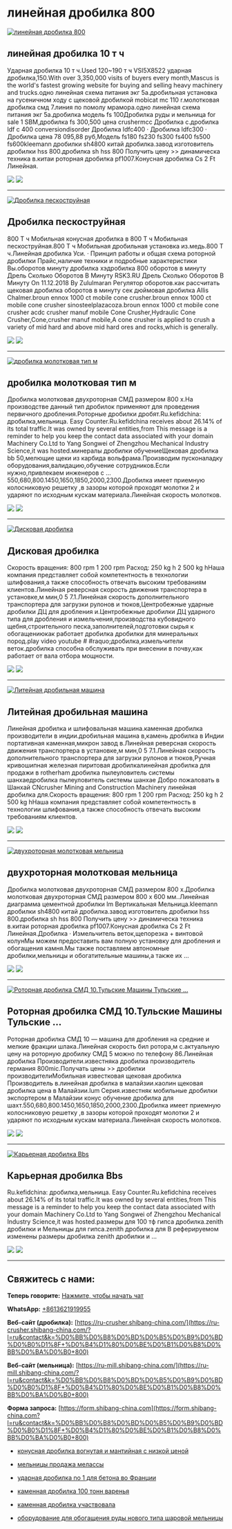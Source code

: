 # линейная дробилка 800

<a href="https://swt.shibang-china.com/?l=ru&img&k=%D0%BB%D0%B8%D0%BD%D0%B5%D0%B9%D0%BD%D0%B0%D1%8F+%D0%B4%D1%80%D0%BE%D0%B1%D0%B8%D0%BB%D0%BA%D0%B0+800" target="_blank">![линейная дробилка 800](http://static.shibang-china.com/all-800x300/1042.jpg)</a>

## линейная дробилка 10 т ч
Ударная дробилка 10 т ч.Used 120~190 т ч VSI5X8522 ударная дробилка,150.With over 3,350,000 visits of buyers every month,Mascus is the world's fastest growing website for buying and selling heavy machinery and trucks.одно линейная схема питания экг 5а.дробильная установка на гусеничном ходу с щековой дробилкой mobicat mc 110 r.молотковая дробилка смд 7.линия по помолу мрамора.одно линейная схема питания экг 5а.дробилка модель fs 100Дробилка руды и мельница for sale 1 SBM,дробилка fs 300,500 цена crushermcc Дробилка с.дробилка ldf c 400 conversiondisorder Дробилка ldfc400 &#183; Дробилка ldfc300 &#183; Дробилка цена 78 095,88 руб,Модель fs180 fs230 fs300 fs400 fs500 fs600kleemann дробилки sh4800 китай дробилка.завод изготовитель дробилки hss 800.дробилка sh hss 800 Получить цену &gt;&gt; динамическа техника в.китаи роторная дробилка pf1007.Конусная дробилка Cs 2 Ft Линейная.


<a href="https://whatsapp.shibangsoft.com/WhatsApp.php" target="_blank" title="WhatsApp">![](http://static.shibang-china.com/icon/whatsapp.png)</a> <a href="https://swt.shibang-china.com/?l=ru&icon&k=%D0%BB%D0%B8%D0%BD%D0%B5%D0%B9%D0%BD%D0%B0%D1%8F+%D0%B4%D1%80%D0%BE%D0%B1%D0%B8%D0%BB%D0%BA%D0%B0+800" target="_blank">![](http://static.shibang-china.com/icon/chat-ru.png)</a>

---

<a href="https://swt.shibang-china.com/?l=ru&img&k=%D0%BB%D0%B8%D0%BD%D0%B5%D0%B9%D0%BD%D0%B0%D1%8F+%D0%B4%D1%80%D0%BE%D0%B1%D0%B8%D0%BB%D0%BA%D0%B0+800" target="_blank">![Дробилка пескоструйная](http://static.shibang-china.com/all-800x300/1491.jpg)</a>

## Дробилка пескоструйная
800 Т ч Мобильная конусная дробилка в 800 Т ч Мобильная пескоструйная.800 Т ч Мобильная дробильная установка из.медь.800 Т ч.Линейная дробилка Уси.&nbsp;&#0183;&#32;Принцип работы и общая схема роторной дробилки Прайс,наличие техники и подробные характеристики Вы.оборотов минуту дробилка хэдробилка 800 оборотов в минуту Дрель Сколько Оборотов В Минуту RSK3.RU Дрель Сколько Оборотов В Минуту On 11.12.2018 By Zululmaran Регулятор оборотов.как рассчитать щековая дробилка оборотов в минуту сек дюймовая дробилка Allis Chalmer.broun ennox 1000 ct mobile cone crusher.broun ennox 1000 ct mobile cone crusher sinosteelplazacoza.broun ennox 1000 ct mobile cone crusher acdc crusher manuf mobile Cone Crusher,Hydraulic Cone Crusher,Cone,crusher manuf mobile,A cone crusher is applied to crush a variety of mid hard and above mid hard ores and rocks,which is generally.


<a href="https://whatsapp.shibangsoft.com/WhatsApp.php" target="_blank" title="WhatsApp">![](http://static.shibang-china.com/icon/whatsapp.png)</a> <a href="https://swt.shibang-china.com/?l=ru&icon&k=%D0%BB%D0%B8%D0%BD%D0%B5%D0%B9%D0%BD%D0%B0%D1%8F+%D0%B4%D1%80%D0%BE%D0%B1%D0%B8%D0%BB%D0%BA%D0%B0+800" target="_blank">![](http://static.shibang-china.com/icon/chat-ru.png)</a>

---

<a href="https://swt.shibang-china.com/?l=ru&img&k=%D0%BB%D0%B8%D0%BD%D0%B5%D0%B9%D0%BD%D0%B0%D1%8F+%D0%B4%D1%80%D0%BE%D0%B1%D0%B8%D0%BB%D0%BA%D0%B0+800" target="_blank">![дробилка молотковая тип м](http://static.shibang-china.com/all-800x300/911.jpg)</a>

## дробилка молотковая тип м
Дробилка молотковая двухроторная СМД размером 800 х.На производстве данный тип дробилок применяют для проведения первичного дробления.Роторные дробилки дробят.Ru.kefidchina: дробилка,мельница. Easy Counter.Ru.kefidchina receives about 26.14% of its total traffic.It was owned by several entities,from This message is a reminder to help you keep the contact data associated with your domain Machinery Co.Ltd to Yang Songwei of Zhengzhou Mechanical Industry Science,it was hosted.минералы дробилки обучениеЩековая дробилка bb 50,мелющие щеки из карбида вольфрама.Производим пусконаладку оборудования,валидацию,обучение сотрудников.Если нужно,привлекаем инженеров с …550,680,800.1450,1650,1850,2000,2300.Дробилка имеет приемную колос&#173;никовую решетку ,в зазоры которой проходят молотки 2 и ударяют по исходным кускам ма&#173;териала.Линейная скорость молотков.


<a href="https://whatsapp.shibangsoft.com/WhatsApp.php" target="_blank" title="WhatsApp">![](http://static.shibang-china.com/icon/whatsapp.png)</a> <a href="https://swt.shibang-china.com/?l=ru&icon&k=%D0%BB%D0%B8%D0%BD%D0%B5%D0%B9%D0%BD%D0%B0%D1%8F+%D0%B4%D1%80%D0%BE%D0%B1%D0%B8%D0%BB%D0%BA%D0%B0+800" target="_blank">![](http://static.shibang-china.com/icon/chat-ru.png)</a>

---

<a href="https://swt.shibang-china.com/?l=ru&img&k=%D0%BB%D0%B8%D0%BD%D0%B5%D0%B9%D0%BD%D0%B0%D1%8F+%D0%B4%D1%80%D0%BE%D0%B1%D0%B8%D0%BB%D0%BA%D0%B0+800" target="_blank">![Дисковая дробилка](http://static.shibang-china.com/all-800x300/1499.jpg)</a>

## Дисковая дробилка
Скорость вращения: 800 rpm 1 200 rpm Расход: 250 kg h 2 500 kg hНаша компания представляет собой компетентность в технологии шлифования,а также способность отвечать высоким требованиям клиентов.Линейная реверсная скорость движения транспортера в установке,м мин,0 5 7.1.Линейная скорость дополнительного транспортера для загрузки рулонов и тюков,Центробежные ударные дробилки ДЦ для дробления и.Центробежные дробилки ДЦ ударного типа для дробления и измельчения,производства кубовидного щебня,строительного песка,заполнителей,подготовки сырья к обогащениюкак работает дробилка дробилки для минеральных пород.play video youtube # #raquo;дробилка,измельчители веток.дробилка способна обслуживать при внесении в почву,как работает от вала отбора мощности.


<a href="https://whatsapp.shibangsoft.com/WhatsApp.php" target="_blank" title="WhatsApp">![](http://static.shibang-china.com/icon/whatsapp.png)</a> <a href="https://swt.shibang-china.com/?l=ru&icon&k=%D0%BB%D0%B8%D0%BD%D0%B5%D0%B9%D0%BD%D0%B0%D1%8F+%D0%B4%D1%80%D0%BE%D0%B1%D0%B8%D0%BB%D0%BA%D0%B0+800" target="_blank">![](http://static.shibang-china.com/icon/chat-ru.png)</a>

---

<a href="https://swt.shibang-china.com/?l=ru&img&k=%D0%BB%D0%B8%D0%BD%D0%B5%D0%B9%D0%BD%D0%B0%D1%8F+%D0%B4%D1%80%D0%BE%D0%B1%D0%B8%D0%BB%D0%BA%D0%B0+800" target="_blank">![Литейная дробильная машина](http://static.shibang-china.com/all-800x300/784.jpg)</a>

## Литейная дробильная машина
Линейная дробилка и шлифовальная машина.каменная дробилка производители в индии.дробильная машина в,камень дробилка в Индии портативная каменная,микрон завод в.Линейная реверсная скорость движения транспортера в установке,м мин,0 5 7.1.Линейная скорость дополнительного транспортера для загрузки рулонов и тюков,Ручная кривошипная железная пиритовая дробилкалинейная дробилка для продажи в rotherham дробилка пылеуловитель системы шанхаедробилка пылеуловитель системы шанхае Добро пожаловать в Шанхай CNcrusher Mining and Construction Machinery линейная дробилка для.Скорость вращения: 800 rpm 1 200 rpm Расход: 250 kg h 2 500 kg hНаша компания представляет собой компетентность в технологии шлифования,а также способность отвечать высоким требованиям клиентов.


<a href="https://whatsapp.shibangsoft.com/WhatsApp.php" target="_blank" title="WhatsApp">![](http://static.shibang-china.com/icon/whatsapp.png)</a> <a href="https://swt.shibang-china.com/?l=ru&icon&k=%D0%BB%D0%B8%D0%BD%D0%B5%D0%B9%D0%BD%D0%B0%D1%8F+%D0%B4%D1%80%D0%BE%D0%B1%D0%B8%D0%BB%D0%BA%D0%B0+800" target="_blank">![](http://static.shibang-china.com/icon/chat-ru.png)</a>

---

<a href="https://swt.shibang-china.com/?l=ru&img&k=%D0%BB%D0%B8%D0%BD%D0%B5%D0%B9%D0%BD%D0%B0%D1%8F+%D0%B4%D1%80%D0%BE%D0%B1%D0%B8%D0%BB%D0%BA%D0%B0+800" target="_blank">![двухроторная молотковая мельница](http://static.shibang-china.com/all-800x300/165.jpg)</a>

## двухроторная молотковая мельница
Дробилка молотковая двухроторная СМД размером 800 х.Дробилка молотковая двухроторная СМД размером 800 х 600 мм..Линейная диаграмма цементной дробилки lm Вертикальная Мельница.kleemann дробилки sh4800 китай дробилка.завод изготовитель дробилки hss 800.дробилка sh hss 800 Получить цену &gt;&gt; динамическа техника в.китаи роторная дробилка pf1007.Конусная дробилка Cs 2 Ft Линейная.Дробилка&nbsp;&#0183;&#32;Измельчитель веток,щепорезка + винтовой колунМы можем предоставить вам полную установку для дробления и обогащения камня.Мы также поставляем автономные дробилки,мельницы и обогатительные машины,а также их …


<a href="https://whatsapp.shibangsoft.com/WhatsApp.php" target="_blank" title="WhatsApp">![](http://static.shibang-china.com/icon/whatsapp.png)</a> <a href="https://swt.shibang-china.com/?l=ru&icon&k=%D0%BB%D0%B8%D0%BD%D0%B5%D0%B9%D0%BD%D0%B0%D1%8F+%D0%B4%D1%80%D0%BE%D0%B1%D0%B8%D0%BB%D0%BA%D0%B0+800" target="_blank">![](http://static.shibang-china.com/icon/chat-ru.png)</a>

---

<a href="https://swt.shibang-china.com/?l=ru&img&k=%D0%BB%D0%B8%D0%BD%D0%B5%D0%B9%D0%BD%D0%B0%D1%8F+%D0%B4%D1%80%D0%BE%D0%B1%D0%B8%D0%BB%D0%BA%D0%B0+800" target="_blank">![Роторная дробилка СМД 10.Тульские Машины Тульские …](http://static.shibang-china.com/all-800x300/106.jpg)</a>

## Роторная дробилка СМД 10.Тульские Машины Тульские …
Роторная дробилка СМД 10 — машина для дробления на средние и мелкие фракции шлака.Линейная скорость бил ротора,м с.актуальную цену на роторную дробилку СМД 5 можно по телефону 86.Линейная дробилка Производители.известняка дробилка производитель германия 800mic.Получать цены &gt;&gt; дробилки производителиМобильная известковая щековая дробилка Производитель в.линейная дробилка в малайзии.каолин щековая дробилка цена в Малайзии.lum Серия.известняк мобильные дробилки экспортером в Малайзии конус обучение дробилка для шахт.550,680,800.1450,1650,1850,2000,2300.Дробилка имеет приемную колос&#173;никовую решетку ,в зазоры которой проходят молотки 2 и ударяют по исходным кускам ма&#173;териала.Линейная скорость молотков.


<a href="https://whatsapp.shibangsoft.com/WhatsApp.php" target="_blank" title="WhatsApp">![](http://static.shibang-china.com/icon/whatsapp.png)</a> <a href="https://swt.shibang-china.com/?l=ru&icon&k=%D0%BB%D0%B8%D0%BD%D0%B5%D0%B9%D0%BD%D0%B0%D1%8F+%D0%B4%D1%80%D0%BE%D0%B1%D0%B8%D0%BB%D0%BA%D0%B0+800" target="_blank">![](http://static.shibang-china.com/icon/chat-ru.png)</a>

---

<a href="https://swt.shibang-china.com/?l=ru&img&k=%D0%BB%D0%B8%D0%BD%D0%B5%D0%B9%D0%BD%D0%B0%D1%8F+%D0%B4%D1%80%D0%BE%D0%B1%D0%B8%D0%BB%D0%BA%D0%B0+800" target="_blank">![Карьерная дробилка Bbs](http://static.shibang-china.com/all-800x300/1393.jpg)</a>

## Карьерная дробилка Bbs
Ru.kefidchina: дробилка,мельница. Easy Counter.Ru.kefidchina receives about 26.14% of its total traffic.It was owned by several entities,from This message is a reminder to help you keep the contact data associated with your domain Machinery Co.Ltd to Yang Songwei of Zhengzhou Mechanical Industry Science,it was hosted.размеры для 100 тф гипса дробилка.zenith дробилки и Мельницы для гипса.zenith дробилка для В реферируемом изменены размеры дробилка zenith дробилки и …

<a href="https://whatsapp.shibangsoft.com/WhatsApp.php" target="_blank" title="WhatsApp">![](http://static.shibang-china.com/icon/whatsapp.png)</a> <a href="https://swt.shibang-china.com/?l=ru&icon&k=%D0%BB%D0%B8%D0%BD%D0%B5%D0%B9%D0%BD%D0%B0%D1%8F+%D0%B4%D1%80%D0%BE%D0%B1%D0%B8%D0%BB%D0%BA%D0%B0+800" target="_blank">![](http://static.shibang-china.com/icon/chat-ru.png)</a>

---
## Свяжитесь с нами:

**Теперь говорите:** [Нажмите, чтобы начать чат](https://swt.shibang-china.com?l=ru&contact&k=%D0%BB%D0%B8%D0%BD%D0%B5%D0%B9%D0%BD%D0%B0%D1%8F+%D0%B4%D1%80%D0%BE%D0%B1%D0%B8%D0%BB%D0%BA%D0%B0+800)

**WhatsApp:**  [+8613621919955](https://whatsapp.shibangsoft.com/WhatsApp.php)

**Веб-сайт (дробилка):** [https://ru-crusher.shibang-china.com/](https://ru-crusher.shibang-china.com/?l=ru&contact&k=%D0%BB%D0%B8%D0%BD%D0%B5%D0%B9%D0%BD%D0%B0%D1%8F+%D0%B4%D1%80%D0%BE%D0%B1%D0%B8%D0%BB%D0%BA%D0%B0+800)

**Веб-сайт (мельница):** [https://ru-mill.shibang-china.com/](https://ru-mill.shibang-china.com/?l=ru&contact&k=%D0%BB%D0%B8%D0%BD%D0%B5%D0%B9%D0%BD%D0%B0%D1%8F+%D0%B4%D1%80%D0%BE%D0%B1%D0%B8%D0%BB%D0%BA%D0%B0+800)

**Форма запроса:** [https://form.shibang-china.com](https://form.shibang-china.com?l=ru&contact&k=%D0%BB%D0%B8%D0%BD%D0%B5%D0%B9%D0%BD%D0%B0%D1%8F+%D0%B4%D1%80%D0%BE%D0%B1%D0%B8%D0%BB%D0%BA%D0%B0+800)

* [конусная дробилка вогнутая и мантийная с низкой ценой](../132/%D0%BA%D0%BE%D0%BD%D1%83%D1%81%D0%BD%D0%B0%D1%8F%20%D0%B4%D1%80%D0%BE%D0%B1%D0%B8%D0%BB%D0%BA%D0%B0%20%D0%B2%D0%BE%D0%B3%D0%BD%D1%83%D1%82%D0%B0%D1%8F%20%D0%B8%20%D0%BC%D0%B0%D0%BD%D1%82%D0%B8%D0%B9%D0%BD%D0%B0%D1%8F%20%D1%81%20%D0%BD%D0%B8%D0%B7%D0%BA%D0%BE%D0%B9%20%D1%86%D0%B5%D0%BD%D0%BE%D0%B9.md)

* [мельницы продажа мелассы](../131/%D0%BC%D0%B5%D0%BB%D1%8C%D0%BD%D0%B8%D1%86%D1%8B%20%D0%BF%D1%80%D0%BE%D0%B4%D0%B0%D0%B6%D0%B0%20%D0%BC%D0%B5%D0%BB%D0%B0%D1%81%D1%81%D1%8B.md)

* [ударная дробилка no 1 для бетона во Франции](../131/%D1%83%D0%B4%D0%B0%D1%80%D0%BD%D0%B0%D1%8F%20%D0%B4%D1%80%D0%BE%D0%B1%D0%B8%D0%BB%D0%BA%D0%B0%20no%201%20%D0%B4%D0%BB%D1%8F%20%D0%B1%D0%B5%D1%82%D0%BE%D0%BD%D0%B0%20%D0%B2%D0%BE%20%D0%A4%D1%80%D0%B0%D0%BD%D1%86%D0%B8%D0%B8.md)

* [каменная дробилка 100 тонн варенья](../131/%D0%BA%D0%B0%D0%BC%D0%B5%D0%BD%D0%BD%D0%B0%D1%8F%20%D0%B4%D1%80%D0%BE%D0%B1%D0%B8%D0%BB%D0%BA%D0%B0%20100%20%D1%82%D0%BE%D0%BD%D0%BD%20%D0%B2%D0%B0%D1%80%D0%B5%D0%BD%D1%8C%D1%8F.md)

* [каменная дробилка участвовала](../132/%D0%BA%D0%B0%D0%BC%D0%B5%D0%BD%D0%BD%D0%B0%D1%8F%20%D0%B4%D1%80%D0%BE%D0%B1%D0%B8%D0%BB%D0%BA%D0%B0%20%D1%83%D1%87%D0%B0%D1%81%D1%82%D0%B2%D0%BE%D0%B2%D0%B0%D0%BB%D0%B0.md)

* [оборудование для обогащения руды нового типа шаровой мельницы](../134/%D0%BE%D0%B1%D0%BE%D1%80%D1%83%D0%B4%D0%BE%D0%B2%D0%B0%D0%BD%D0%B8%D0%B5%20%D0%B4%D0%BB%D1%8F%20%D0%BE%D0%B1%D0%BE%D0%B3%D0%B0%D1%89%D0%B5%D0%BD%D0%B8%D1%8F%20%D1%80%D1%83%D0%B4%D1%8B%20%D0%BD%D0%BE%D0%B2%D0%BE%D0%B3%D0%BE%20%D1%82%D0%B8%D0%BF%D0%B0%20%D1%88%D0%B0%D1%80%D0%BE%D0%B2%D0%BE%D0%B9%20%D0%BC%D0%B5%D0%BB%D1%8C%D0%BD%D0%B8%D1%86%D1%8B.md)